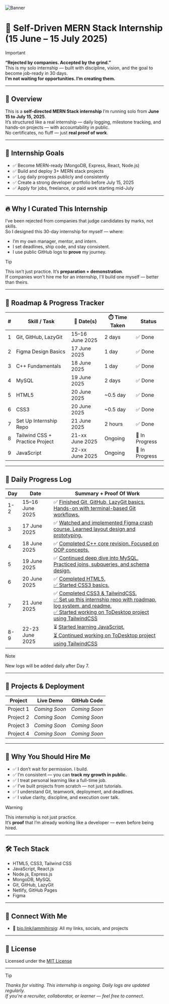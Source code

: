 ![Banner](https://github.com/user-attachments/assets/8f33d7aa-6e8a-4688-af20-fc245a494401)

# 🚀 Self-Driven MERN Stack Internship (15 June – 15 July 2025)

> [!IMPORTANT]
> **“Rejected by companies. Accepted by the grind.”**  
> This is my solo internship — built with discipline, vision, and the goal to become job-ready in 30 days.  
> **I’m not waiting for opportunities. I’m creating them.**

---

## 📌 Overview

This is a **self-directed MERN Stack internship** I’m running solo from **June 15 to July 15, 2025**.  
It’s structured like a real internship — daily logging, milestone tracking, and hands-on projects — with accountability in public.  
No certificates, no fluff — just **real proof of work**.

---

## 🎯 Internship Goals

- ✅ Become MERN-ready (MongoDB, Express, React, Node.js)  
- ✅ Build and deploy 3+ MERN stack projects  
- ✅ Log daily progress publicly and consistently  
- ✅ Create a strong developer portfolio before July 15, 2025  
- ✅ Apply for jobs, freelance, or paid work starting mid-July  

---

## 🔥 Why I Curated This Internship

I’ve been rejected from companies that judge candidates by marks, not skills.  
So I designed this 30-day internship for myself — where:

- I’m my own manager, mentor, and intern.  
- I set deadlines, ship code, and stay consistent.  
- I use public GitHub logs to **prove** my journey.  

> [!TIP]
> This isn’t just practice. It’s **preparation + demonstration**.  
> If companies won't hire me for an internship, I'll build one myself — better than theirs.

---

## 🧭 Roadmap & Progress Tracker

<div align="center">

| #  | Skill / Task                      | 📅 Date(s)         | ⏱️ Time Taken | Status        |
|----|----------------------------------|--------------------|---------------|---------------|
| 1  | Git, GitHub, LazyGit              | 15–16 June 2025    | 2 days        | ✅ Done        |
| 2  | Figma Design Basics               | 17 June 2025       | 1 day         | ✅ Done        |
| 3  | C++ Fundamentals                  | 18 June 2025       | 1 day         | ✅ Done        |
| 4  | MySQL                             | 19 June 2025       | 2 days        | ✅ Done        |
| 5  | HTML5                             | 20 June 2025       | ~0.5 day      | ✅ Done        |
| 6  | CSS3                              | 20 June 2025       | ~0.5 day      | ✅ Done        |
| 7  | Set Up Internship Repo            | 21 June 2025       | 2 hours       | ✅ Done        |
| 8  | Tailwind CSS + Practice Project   | 21-xx June 2025    | Ongoing       | 🔄 In Progress |
| 9  | JavaScript                        | 22-xx June 2025    | Ongoing       | 🔄 In Progress |

</div>

---

## 📆 Daily Progress Log

<div align="center">

| Day | Date            | Summary + Proof Of Work                                                                                                                                                                                                                                                                             |
|-----|-----------------|------------------------------------------------------------------------------------------------------------------------------------------------------------------------------------------------------------------------------------------------------------------------------------------------------|
| 1-2 | 15–16 June 2025 | ✅ [Finished Git, GitHub, LazyGit basics. Hands-on with terminal-based Git workflows.](https://www.linkedin.com/posts/iammihirsig_devjourney-github-figmadesign-ugcPost-7340264863144820736-lQ29)                                                             |
| 3   | 17 June 2025    | ✅ [Watched and implemented Figma crash course. Learned layout design and prototyping.](https://www.linkedin.com/posts/iammihirsig_devjourney-github-figmadesign-ugcPost-7340264863144820736-lQ29)                                                           |
| 4   | 18 June 2025    | ✅ [Completed C++ core revision. Focused on OOP concepts.](https://www.linkedin.com/posts/iammihirsig_devjourney-github-figmadesign-ugcPost-7340264863144820736-lQ29)                                                                                         |
| 5   | 19 June 2025    | ✅ [Continued deep dive into MySQL. Practiced joins, subqueries, and schema design.](https://www.linkedin.com/posts/iammihirsig_devjourney-mysql-backenddevelopment-activity-7340580020244967424-I9iw)                                                       |
| 6   | 20 June 2025    | ✅ [Completed HTML5. <br>✅ Started CSS3 basics.](https://www.linkedin.com/posts/iammihirsig_devjourney-frontenddevelopment-tailwindcss-activity-7342108993999261696-GZEQ?utm_source=share&utm_medium=member_desktop&rcm=ACoAADbgrD0Bzyewf8Nkdc3ZDz7rrVWlNnnBFl4)|
| 7   | 21 June 2025    | ✅ [Completed CSS3 & TailwindCSS. <br>✅ Set up this internship repo with roadmap, log system, and readme. <br>✅ Started working on ToDesktop project using TailwindCSS](https://www.linkedin.com/posts/iammihirsig_devjourney-frontenddevelopment-tailwindcss-activity-7342108993999261696-GZEQ?utm_source=share&utm_medium=member_desktop&rcm=ACoAADbgrD0Bzyewf8Nkdc3ZDz7rrVWlNnnBFl4)|
| 8-9 | 22-23 June 2025 | ⏳ [Started learning JavaScript. <br>⏳ Continued working on ToDesktop project using TailwindCSS]() |


</div>

> [!NOTE]
> New logs will be added daily after Day 7.

---

## 🧪 Projects & Deployment

<div align="center">

| Project     | Live Demo     | GitHub Code    |
|-------------|---------------|----------------|
| Project 1   | _Coming Soon_ | _Coming Soon_  |
| Project 2   | _Coming Soon_ | _Coming Soon_  |
| Project 3   | _Coming Soon_ | _Coming Soon_  |
| Project 4   | _Coming Soon_ | _Coming Soon_  |

</div>

---

## 💼 Why You Should Hire Me

- ✅ I don’t wait for permission. I build.  
- ✅ I’m consistent — you can **track my growth in public.**  
- ✅ I treat personal learning like a full-time job.  
- ✅ I’ve built projects from scratch — not just tutorials.  
- ✅ I understand Git, teamwork, deployment, and deadlines.  
- ✅ I value clarity, discipline, and execution over talk.  

> [!WARNING]
> This internship is not just practice.  
> It’s **proof** that I’m already working like a developer — even before being hired.

---

## 🛠 Tech Stack

- HTML5, CSS3, Tailwind CSS  
- JavaScript, React.js  
- Node.js, Express.js  
- MongoDB, MySQL  
- Git, GitHub, LazyGit  
- Netlify, GitHub Pages  
- Figma  

---

## 🙌 Connect With Me

- 🔗 [bio.link/iammihirsig](https://bio.link/iammihirsig): All my links, socials, and projects

---

## 📄 License

Licensed under the [MIT License](./LICENSE)

---

> [!TIP]
> _Thanks for visiting. This internship is ongoing. Daily logs are updated regularly.  
> If you're a recruiter, collaborator, or learner — feel free to connect._
